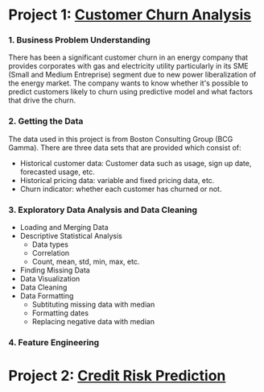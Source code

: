 # Project 1: [Customer Churn Analysis](https://github.com/waldysetio/customer-churn-analysis)
### 1. **Business Problem Understanding**
There has been a significant customer churn in an energy company that provides corporates with gas and electricity utility particularly in its SME (Small and Medium Entreprise) segment due to new power liberalization of the energy market. The company wants to know whether it's possible to predict customers likely to churn using predictive model and what factors that drive the churn. 
### 2. **Getting the Data**
The data used in this project is from Boston Consulting Group (BCG Gamma). There are three data sets that are provided which consist of:
- Historical customer data: Customer data such as usage, sign up date, forecasted usage, etc.
- Historical pricing data: variable and fixed pricing data, etc.
- Churn indicator: whether each customer has churned or not.
### 3. **Exploratory Data Analysis and Data Cleaning**
- Loading and Merging Data
- Descriptive Statistical Analysis
  - Data types
  - Correlation
  - Count, mean, std, min, max, etc.
- Finding Missing Data
- Data Visualization
- Data Cleaning
- Data Formatting
  - Subtituting missing data with median
  - Formatting dates
  - Replacing negative data with median
### 4. **Feature Engineering**

# Project 2: [Credit Risk Prediction](https://github.com/waldysetio/credit-risk)

